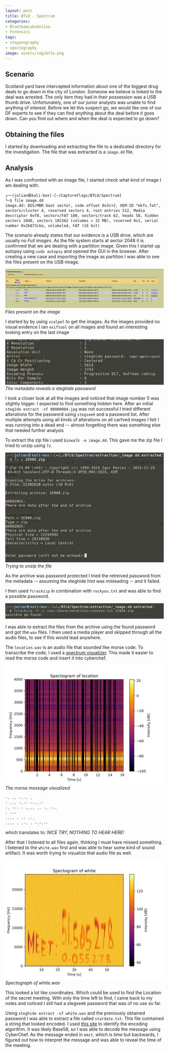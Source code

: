 ```yaml
---
layout: post
title: BTLO - Spectrum
categories:
- BlueTeamLabsOnline
- Forensics
tags:
- steganography
- spectography
image: assets/img/btlo.png
---
```

## Scenario
Scotland yard have intercepted information about one of the biggest drug deals to go down in the city of London. Someone we believe is linked to the deal was arrested. The only item they had in their possession was a USB thumb drive. Unfortunately, one of our junior analysts was unable to find anything of interest. Before we let this suspect go, we would like one of our DF experts to see if they can find anything about the deal before it goes down. Can you find out where and when the deal is expected to go down? 

## Obtaining the files
I started by downloading and extracting the file to a dedicated directory for the investigation.
The file that was extracted is a `image.dd` file.

## Analysis
As I was confronted with an image file, I started check what kind of image I am dealing with.

```shell
┌──(julian㉿kali-box)-[~/CaptureFlags/BTLO/Spectrum]
└─$ file image.dd                                             
image.dd: DOS/MBR boot sector, code offset 0x3c+2, OEM-ID "mkfs.fat", sectors/cluster 4, reserved sectors 4, root entries 512, Media descriptor 0xf8, sectors/FAT 100, sectors/track 62, heads 58, hidden sectors 2048, sectors 102362 (volumes > 32 MB), reserved 0x1, serial number 0x2b873cba, unlabeled, FAT (16 bit)
```

The scenario already states that our evidence is a USB drive, which are usually no *Full images*.
As the file system starts at sector 2048 it is confirmed that we are dealing with a partition image. 
Given this I startet up autopsy using `sudo autopsy` and opened the GUI in the browser. After creating a new case and importing the image as partition I was able to see the files
present on the USB-image.

![File Analysis of the image](/assets/img/BTLO_Spectrum/Autopsy.png)
*Files present on the image*

I started by by using `scalpel` to get the images.
As the images provided no visual evidence I ran `exiftool` on all images and found an interesting looking entry on the last image

![Steghide Password](/assets/img/BTLO_Spectrum/SteghidePassword.png)
*The metadata reveals a steghide password*

I took a closer look at all the images and noticed that image number 5 was slightly bigger. I expected to find something hidden here.
After an initial `stegide extract -sf 00000004.jpg` was not successful I tried different alterations for the password using `stegseek` and a password list.
After multiple attempts using all kinds of alterations on all carfved images I felt I was running into a dead end -- almost forgetting there was something else that needed further analysis

To extract the zip file i used `binwalk -e image.dd`. This gave me the zip file I tried to unzip using `7z`.

![7Zip Extraction](/assets/img/BTLO_Spectrum/7zip.png)
*Trying to unzip the file*

As the archive was password protected I tried the retreived password from the metadata -- assuming the steghide hint was misleading -- 
and it failed.

I then used `fcrackzip` in combination with `rockyou.txt` and was able to find a possible password.

![fcrackzip](/assets/img/BTLO_Spectrum/fcrack.png)

I was able to extract the files from the archive using the found password and got the `wav` files.
I then used a media player and skipped through all the audio files, to see if this would lead anywhere. 

The `location.wav` is an audio file that sounded like  morse code. To transcribe the code, I used a [spectrum visualizer](https://github.com/JulesInCyber/CTF-Related/blob/main/Tools/Blue/spectral.py). This made it easier to read the morse code and insert it into cyberchef.

![Hidden Morse](/assets/img/BTLO_Spectrum/location.png)
*The morse message visualized*


```
-. .. -.-. .
- .-. -.-- --..--
-. --- - .... .. -. --.
- ---
.... . .- .-. 
.... . .-. . -.-.--
```

which translates to: *NICE TRY, NOTHING TO HEAR HERE!*

After that I listened to all files again, thinking I must have missed something. 
I listened to the `white.wav` first and was able to hear some kind of sound artifact. It was
worth trying to visualize that audio file as well.

![Spectograph of white.wav](/assets/img/BTLO_Spectrum/white.png)
*Spectograph of white.wav*

This looked a lot like coordinates. Which could be used to find the Location of the secret meeting.
With only the time left to find, I came back to my notes and noticed I still had a stegseek password that was of no use so far.

Using `steghide extract -sf white.wav` and the previously obtained password I was able to extract a file called `stardate.txt`.
This file cointained a string that looked encoded.
I used [this site](https://dcode.fr) to identify the encoding algorithm.
It was likely Base58, so I was able to decode the message using CyberChef. 
As the message ended in `emit`, which is *time* but backwards, I figured out how to interpret the message and was able to reveal the time of the meeting.
